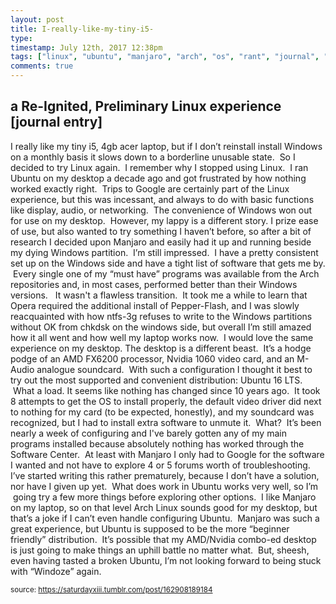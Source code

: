 ```yaml
---
layout: post
title: I-really-like-my-tiny-i5-
type: 
timestamp: July 12th, 2017 12:38pm
tags: ["linux", "ubuntu", "manjaro", "arch", "os", "rant", "journal", "windows", "computers", "n00b", "Thoughts"]
comments: true
---
```

## a Re-Ignited, Preliminary Linux experience [journal entry] ##
I really like my tiny i5, 4gb acer laptop, but if I don’t reinstall install Windows on a monthly basis it slows down to a borderline unusable state.  So I decided to try Linux again.  I remember why I stopped using Linux.  I ran Ubuntu on my desktop a decade ago and got frustrated by how nothing worked exactly right.  Trips to Google are certainly part of the Linux experience, but this was incessant, and always to do with basic functions like display, audio, or networking.  The convenience of Windows won out for use on my desktop.  However, my lappy is a different story.
I prize ease of use, but also wanted to try something I haven’t before, so after a bit of research I decided upon Manjaro and easily had it up and running beside my dying Windows partition.  I’m still impressed.  I have a pretty consistent set up on the Windows side and have a tight list of software that gets me by.  Every single one of my “must have” programs was available from the Arch repositories and, in most cases, performed better than their Windows versions.   It wasn't a flawless transition.  It took me a while to learn that Opera required the additional install of Pepper-Flash, and I was slowly reacquainted with how ntfs-3g refuses to write to the Windows partitions without OK from chkdsk on the windows side, but overall I’m still amazed how it all went and how well my laptop works now.  I would love the same experience on my desktop.
The desktop is a different beast.  It’s a hodge podge of an AMD FX6200 processor, Nvidia 1060 video card, and an M-Audio analogue soundcard.  With such a configuration I thought it best to try out the most supported and convenient distribution: Ubuntu 16 LTS.  What a load.
It seems like nothing has changed since 10 years ago.  It took 8 attempts to get the OS to install properly, the default video driver did next to nothing for my card (to be expected, honestly), and my soundcard was recognized, but I had to install extra software to unmute it.  What?  It’s been nearly a week of configuring and I've barely gotten any of my main programs installed because absolutely nothing has worked through the Software Center.  At least with Manjaro I only had to Google for the software I wanted and not have to explore 4 or 5 forums worth of troubleshooting.
I’ve started writing this rather prematurely, because I don’t have a solution, nor have I given up yet.  What does work in Ubuntu works very well, so I’m  going try a few more things before exploring other options.  I like Manjaro on my laptop, so on that level Arch Linux sounds good for my desktop, but that’s a joke if I can’t even handle configuring Ubuntu.  Manjaro was such a great experience, but Ubuntu is supposed to be the more “beginner friendly” distribution.  It’s possible that my AMD/Nvidia combo-ed desktop is just going to make things an uphill battle no matter what.  But, sheesh, even having tasted a broken Ubuntu, I’m not looking forward to being stuck with “Windoze” again.
  
<small>source: https://saturdayxiii.tumblr.com/post/162908189184</small>